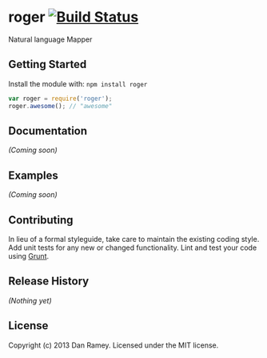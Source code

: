 # roger [![Build Status](https://secure.travis-ci.org//roger.png?branch=master)](http://travis-ci.org//roger)

Natural language Mapper

## Getting Started
Install the module with: `npm install roger`

```javascript
var roger = require('roger');
roger.awesome(); // "awesome"
```

## Documentation
_(Coming soon)_

## Examples
_(Coming soon)_

## Contributing
In lieu of a formal styleguide, take care to maintain the existing coding style. Add unit tests for any new or changed functionality. Lint and test your code using [Grunt](http://gruntjs.com/).

## Release History
_(Nothing yet)_

## License
Copyright (c) 2013 Dan Ramey. Licensed under the MIT license.
